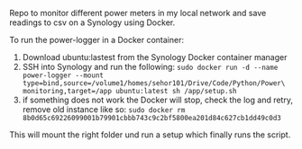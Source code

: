 Repo to monitor different power meters in my local network and save readings to csv on a Synology using Docker.

To run the power-logger in a Docker container:
1) Download ubuntu:lastest from the Synology Docker container manager
2) SSH into Synology and run the following:
`sudo docker run -d --name power-logger --mount type=bind,source=/volume1/homes/sehor101/Drive/Code/Python/Power\ monitoring,target=/app ubuntu:latest sh /app/setup.sh`
3) if something does not work the Docker will stop, check the log and retry, remove old instance like so:
`sudo docker rm 8b0d65c69226099001b79901cbbb743c9c2bf5800ea201d84c627cb1dd49c0d3`

This will mount the right folder und run a setup which finally runs the script.